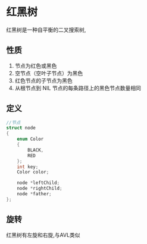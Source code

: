 # 红黑树

红黑树是一种自平衡的二叉搜索树,

## 性质

1. 节点为红色或黑色
2. 空节点（空叶子节点）为黑色
3. 红色节点的子节点为黑色
4. 从根节点到 NIL 节点的每条路径上的黑色节点数量相同

## 定义

```c++
//节点
struct node
{
    enum Color
    {
        BLACK,
        RED
    };
    int key;
    Color color;

    node *leftChild;
    node *rightChild;
    node *father;
};
```

## 旋转

红黑树有左旋和右旋,与AVL类似